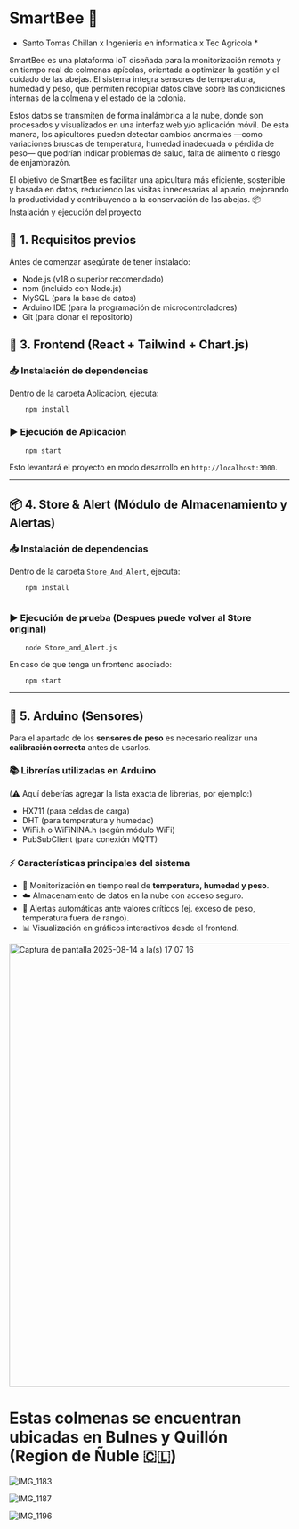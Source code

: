 # SmartBee 🐝

* Santo Tomas Chillan x Ingenieria en informatica x Tec Agricola *

SmartBee es una plataforma IoT diseñada para la monitorización remota y en tiempo real de colmenas apícolas, orientada a optimizar la gestión y el cuidado de las abejas.
El sistema integra sensores de temperatura, humedad y peso, que permiten recopilar datos clave sobre las condiciones internas de la colmena y el estado de la colonia.

Estos datos se transmiten de forma inalámbrica a la nube, donde son procesados y visualizados en una interfaz web y/o aplicación móvil. De esta manera, los apicultores pueden detectar cambios anormales —como variaciones bruscas de temperatura, humedad inadecuada o pérdida de peso— que podrían indicar problemas de salud, falta de alimento o riesgo de enjambrazón.

El objetivo de SmartBee es facilitar una apicultura más eficiente, sostenible y basada en datos, reduciendo las visitas innecesarias al apiario, mejorando la productividad y contribuyendo a la conservación de las abejas.
📦 Instalación y ejecución del proyecto

## 🚀 1. Requisitos previos

Antes de comenzar asegúrate de tener instalado:

- Node.js (v18 o superior recomendado)
- npm (incluido con Node.js)
- MySQL (para la base de datos)
- Arduino IDE (para la programación de microcontroladores)
- Git (para clonar el repositorio)



## 🎨 3. Frontend (React + Tailwind + Chart.js)

### 📥 Instalación de dependencias

Dentro de la carpeta Aplicacion, ejecuta:

```
	npm install

```



### ▶️ Ejecución de Aplicacion

```
	npm start
```

Esto levantará el proyecto en modo desarrollo en `http://localhost:3000`.

---

## 📦 4. Store & Alert (Módulo de Almacenamiento y Alertas)

### 📥 Instalación de dependencias

Dentro de la carpeta `Store_And_Alert`, ejecuta:

```
	npm install
	
```

### ▶️ Ejecución de prueba (Despues puede volver al Store original)

```
	node Store_and_Alert.js
```

En caso de que tenga un frontend asociado:

```
	npm start
```

---

## 🔧 5. Arduino (Sensores)

Para el apartado de los **sensores de peso** es necesario realizar una **calibración correcta** antes de usarlos.  

### 📚 Librerías utilizadas en Arduino

(⚠️ Aquí deberías agregar la lista exacta de librerías, por ejemplo:)
- HX711 (para celdas de carga)
- DHT (para temperatura y humedad)
- WiFi.h o WiFiNINA.h (según módulo WiFi)
- PubSubClient (para conexión MQTT)

### ⚡ Características principales del sistema

- 📡 Monitorización en tiempo real de **temperatura, humedad y peso**.  
- ☁️ Almacenamiento de datos en la nube con acceso seguro.  
- 🔔 Alertas automáticas ante valores críticos (ej. exceso de peso, temperatura fuera de rango).  
- 📊 Visualización en gráficos interactivos desde el frontend.  

<img width="1467" height="796" alt="Captura de pantalla 2025-08-14 a la(s) 17 07 16" src="https://github.com/user-attachments/assets/02887cf3-cb50-4968-b17d-2e2fab0ac1c4" />

# Estas colmenas se encuentran ubicadas en Bulnes y Quillón (Region de Ñuble 🇨🇱)

![IMG_1183](https://github.com/user-attachments/assets/c4168fdc-65d8-4565-8bb8-a3dc326848e6)

![IMG_1187](https://github.com/user-attachments/assets/a03a2196-50f8-4fcf-a96e-681a2edbbd22)

![IMG_1196](https://github.com/user-attachments/assets/5b05ef5b-07a6-42a6-ba7e-44e9575b4cec)

